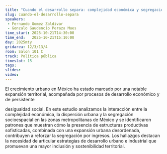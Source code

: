 ```yaml
---
title: "Cuando el desarrollo separa: complejidad económica y segregación urbana en México"
slug: cuando-el-desarrollo-separa
speakers:
 - Fernando Gomez Zaldivar
 - Gonzalo Gaudencio Peraza Mues
time_start: 2025-10-21T14:30:00
time_end:   2025-10-21T15:10:00
day: 2025mty
gridarea: 12/3/13/4
room: Salon 101 C
track: Política pública
timeslot: 15
tags:
slides: 
video: 
---
```


El crecimiento urbano en México ha estado marcado por una notable expansión territorial, acompañada por procesos de desarrollo económico y de persistente

desigualdad social. En este estudio analizamos la interacción entre la complejidad económica, la dispersión urbana y la segregación socioespacial en las zonas metropolitanas de México y se identificaron patrones que muestran cómo la presencia de estructuras productivas sofisticadas, combinada con una expansión urbana desordenada, contribuyen a reforzar la segregación por ingresos. Los hallazgos destacan la necesidad de articular estrategias de desarrollo urbano e industrial que promuevan una mayor inclusión y sostenibilidad territorial.